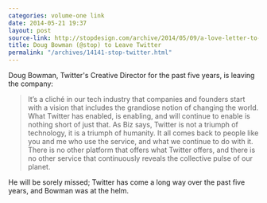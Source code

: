 ```yaml
---
categories: volume-one link
date: 2014-05-21 19:37
layout: post
source-link: http://stopdesign.com/archive/2014/05/09/a-love-letter-to-twitter.html
title: Doug Bowman (@stop) to Leave Twitter
permalink: "/archives/14141-stop-twitter.html"
---
```



Doug Bowman, Twitter's Creative Director for the past five years, is leaving the company: 

> It’s a cliché in our tech industry that companies and founders start with a vision that includes the grandiose notion of changing the world. What Twitter has enabled, is enabling, and will continue to enable is nothing short of just that. As Biz says, Twitter is not a triumph of technology, it is a triumph of humanity. It all comes back to people like you and me who use the service, and what we continue to do with it. There is no other platform that offers what Twitter offers, and there is no other service that continuously reveals the collective pulse of our planet.

He will be sorely missed; Twitter has come a long way over the past five years, and Bowman was at the helm. 
